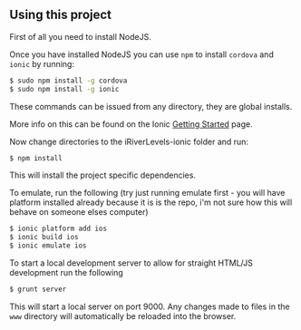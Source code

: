 ## Using this project

First of all you need to install NodeJS.

Once you have installed NodeJS you can use `npm` to install `cordova` and `ionic` by running:

```bash
$ sudo npm install -g cordova
$ sudo npm install -g ionic
```

These commands can be issued from any directory, they are global installs.

More info on this can be found on the Ionic [Getting Started](http://ionicframework.com/getting-started) page.

Now change directories to the iRiverLevels-ionic folder and run:

```bash
$ npm install
```

This will install the project specific dependencies.

To emulate, run the following (try just running emulate first - you will have platform installed already because it is is the repo, i'm not sure how this will behave on someone elses computer)

```bash
$ ionic platform add ios
$ ionic build ios
$ ionic emulate ios
```
To start a local development server to allow for straight HTML/JS development run the following

```bash
$ grunt server
```
This will start a local server on port 9000. Any changes made to files in the `www` directory will automatically be reloaded into the browser.